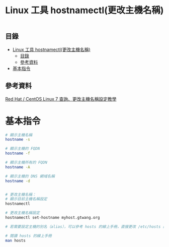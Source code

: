 # Linux 工具 hostnamectl(更改主機名稱)

```
```

## 目錄

- [Linux 工具 hostnamectl(更改主機名稱)](#linux-工具-hostnamectl更改主機名稱)
	- [目錄](#目錄)
	- [參考資料](#參考資料)
- [基本指令](#基本指令)

## 參考資料

[Red Hat / CentOS Linux 7 查詢、更改主機名稱設定教學](https://blog.gtwang.org/linux/redhat-centos-7-change-hostname-tutorial/)

# 基本指令

```bash
# 顯示主機名稱
hostname -s

# 顯示主機的 FQDN
hostname -f

# 顯示主機所有的 FQDN
hostname -A

# 顯示主機的 DNS 網域名稱
hostname -d


# 更改主機名稱：
# 顯示目前主機名稱設定
hostnamectl

# 更改主機名稱設定
hostnamectl set-hostname myhost.gtwang.org

# 若需要設定主機的別名（alias），可以參考 hosts 的線上手冊，直接更改 /etc/hosts 的設定。

# 閱讀 hosts 的線上手冊
man hosts
```